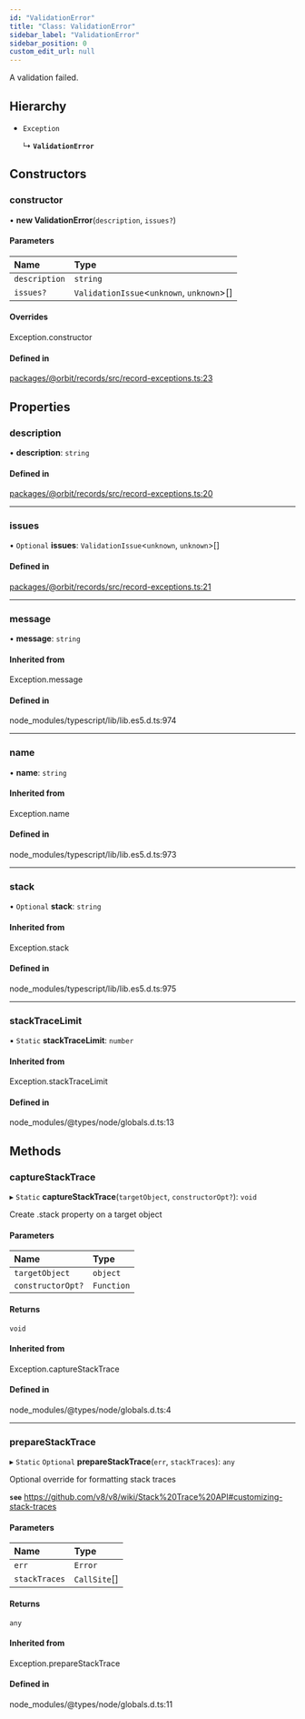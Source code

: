 ```yaml
---
id: "ValidationError"
title: "Class: ValidationError"
sidebar_label: "ValidationError"
sidebar_position: 0
custom_edit_url: null
---
```


A validation failed.

## Hierarchy

- `Exception`

  ↳ **`ValidationError`**

## Constructors

### constructor

• **new ValidationError**(`description`, `issues?`)

#### Parameters

| Name | Type |
| :------ | :------ |
| `description` | `string` |
| `issues?` | `ValidationIssue`<`unknown`, `unknown`\>[] |

#### Overrides

Exception.constructor

#### Defined in

[packages/@orbit/records/src/record-exceptions.ts:23](https://github.com/orbitjs/orbit/blob/6e0cbd41/packages/@orbit/records/src/record-exceptions.ts#L23)

## Properties

### description

• **description**: `string`

#### Defined in

[packages/@orbit/records/src/record-exceptions.ts:20](https://github.com/orbitjs/orbit/blob/6e0cbd41/packages/@orbit/records/src/record-exceptions.ts#L20)

___

### issues

• `Optional` **issues**: `ValidationIssue`<`unknown`, `unknown`\>[]

#### Defined in

[packages/@orbit/records/src/record-exceptions.ts:21](https://github.com/orbitjs/orbit/blob/6e0cbd41/packages/@orbit/records/src/record-exceptions.ts#L21)

___

### message

• **message**: `string`

#### Inherited from

Exception.message

#### Defined in

node_modules/typescript/lib/lib.es5.d.ts:974

___

### name

• **name**: `string`

#### Inherited from

Exception.name

#### Defined in

node_modules/typescript/lib/lib.es5.d.ts:973

___

### stack

• `Optional` **stack**: `string`

#### Inherited from

Exception.stack

#### Defined in

node_modules/typescript/lib/lib.es5.d.ts:975

___

### stackTraceLimit

▪ `Static` **stackTraceLimit**: `number`

#### Inherited from

Exception.stackTraceLimit

#### Defined in

node_modules/@types/node/globals.d.ts:13

## Methods

### captureStackTrace

▸ `Static` **captureStackTrace**(`targetObject`, `constructorOpt?`): `void`

Create .stack property on a target object

#### Parameters

| Name | Type |
| :------ | :------ |
| `targetObject` | `object` |
| `constructorOpt?` | `Function` |

#### Returns

`void`

#### Inherited from

Exception.captureStackTrace

#### Defined in

node_modules/@types/node/globals.d.ts:4

___

### prepareStackTrace

▸ `Static` `Optional` **prepareStackTrace**(`err`, `stackTraces`): `any`

Optional override for formatting stack traces

**`see`** https://github.com/v8/v8/wiki/Stack%20Trace%20API#customizing-stack-traces

#### Parameters

| Name | Type |
| :------ | :------ |
| `err` | `Error` |
| `stackTraces` | `CallSite`[] |

#### Returns

`any`

#### Inherited from

Exception.prepareStackTrace

#### Defined in

node_modules/@types/node/globals.d.ts:11
